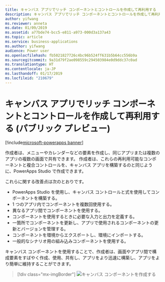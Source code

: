 ```yaml
---
title: キャンバス アプリでリッチ コンポーネントとコントロールを作成して再利用する
description: キャンバス アプリでリッチ コンポーネントとコントロールを作成して再利用する
author: yifwang
ms.reviewer: anneta
ms.date: 01/09/2019
ms.assetid: a77bde74-bcc5-e811-a973-000d3a137a43
ms.topic: article
ms.service: business-applications
ms.author: yifwang
audience: Power user
ms.openlocfilehash: fb5021827726c4bc96b524ff631b5b64cc556b9a
ms.sourcegitcommit: 9a31d79f2ae098559c294503984e0d9ddc37c0ad
ms.translationtype: HT
ms.contentlocale: ja-JP
ms.lasthandoff: 01/17/2019
ms.locfileid: "210679"
---
```

# <a name="compose-and-reuse-rich-components-and-controls-in-canvas-apps-public-preview"></a>キャンバス アプリでリッチ コンポーネントとコントロールを作成して再利用する (パブリック プレビュー)


[!include[microsoft-powerapps banner](../includes/microsoft-powerapps.md)]

作成者は、メニューやカレンダーなどの要素を作成し、同じアプリまたは複数のアプリの複数の画面で共有できます。 作成者は、これらの再利用可能なコンポーネントと複合コントロールを、キャンバス アプリを構築するのと同じように、PowerApps Studio で作成できます。

これらに関する改善点は次のとおりです。

- PowerApps Studio を使用し、キャンバス コントロールと式を使用してコンポーネントを構築する。
- 1 つのアプリ内でコンポーネントを複数回使用する。
- 異なるアプリ間でコンポーネントを使用する。
- コンポーネントを使用するときに必要な入力と出力を定義する。
- 一箇所でコンポーネントを更新し、アプリで使用されるコンポーネントの更新とバージョンを管理する。
- コンポーネントを環境からエクスポートし、環境にインポートする。
- 一般的なシナリオ用の組み込みコンポーネントを使用する。

キャンバス コンポーネントを使用することで、作成者は、画面やアプリ間で構成要素をすばやく作成、使用、共有し、アプリをより迅速に構築し、アプリをより簡単に維持することができます。

> [!div class="mx-imgBorder"]
> ![キャンバス コンポーネントを作成する](media/createcomponent.JPG "キャンバス コンポーネントを作成する")

